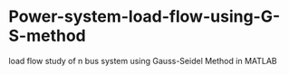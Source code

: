 # Power-system-load-flow-using-G-S-method
load flow study of n bus system using Gauss-Seidel Method in MATLAB
